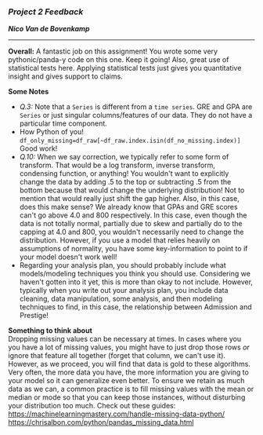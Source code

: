 ### ***Project 2 Feedback***

***Nico Van de Bovenkamp***

***

**Overall:** A fantastic job on this assignment! You wrote some very pythonic/panda-y code on this one. Keep it going! Also, great use of statistical tests here. Applying statistical tests just gives you quantitative insight and gives support to claims.


**Some Notes**

* *Q.3:* Note that a `Series` is different from a `time series`. GRE and GPA are `Series` or just singular columns/features of our data. They do not have a particular time component.
* How Python of you! `df_only_missing=df_raw[~df_raw.index.isin(df_no_missing.index)]` Good work!
* *Q.10:* When we say correction, we typically refer to some form of transform. That would be a log transform, inverse transform, condensing function, or anything! You wouldn't want to explicitly change the data by adding .5 to the top or subtracting .5 from the bottom because that would change the underlying distribution! Not to mention that would really just shift the gap higher. Also, in this case, does this make sense? We already know that GPAs and GRE scores can't go above 4.0 and 800 respectively. In this case, even though the data is not totally normal, partially due to skew and partially do to the capping at 4.0 and 800, you wouldn't necessarily need to change the distribution. However, if you use a model that relies heavily on assumptions of normality, you have some key-information to point to if your model doesn't work well!
* Regarding your analysis plan, you should probably include what models/modeling techniques you think you should use. Considering we haven't gotten into it yet, this is more than okay to not include. However, typically when you write out your analysis plan, you include data cleaning, data manipulation, some analysis, and then modeling techniques to find, in this case, the relationship between Admission and Prestige!

**Something to think about**  
Dropping missing values can be necessary at times. In cases where you you have a lot of missing values, you might have to just drop those rows *or* ignore that feature all together (forget that column, we can't use it). However, as we proceed, you will find that data is gold to these algorithms. Very often, the more data you have, the more information you are giving to your model so it can generalize even better. To ensure we retain as much data as we can, a common practice is to fill missing values with the mean or median or mode so that you can keep those instances, without disturbing your distribution too much. Check out these guides:
https://machinelearningmastery.com/handle-missing-data-python/
https://chrisalbon.com/python/pandas_missing_data.html
